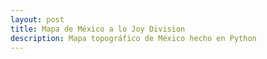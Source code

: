 ```yaml
---
layout: post
title: Mapa de México a lo Joy Division
description: Mapa topográfico de México hecho en Python
---
```


<canvas id="canvas"></canvas>
<script type="text/javascript" src="https://cdnjs.cloudflare.com/ajax/libs/p5.js/1.4.2/p5.min.js"></script>
<script type="text/javascript" src="/assets/js/noisep5.js"></script>
<script type="text/javascript" src="/assets/js/unkpls.js"></script>

